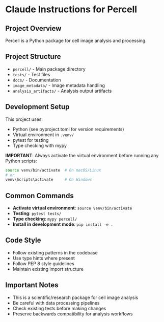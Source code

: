 # Claude Instructions for Percell

## Project Overview
Percell is a Python package for cell image analysis and processing.

## Project Structure
- `percell/` - Main package directory
- `tests/` - Test files
- `docs/` - Documentation
- `image_metadata/` - Image metadata handling
- `analysis_artifacts/` - Analysis output artifacts

## Development Setup
This project uses:
- Python (see pyproject.toml for version requirements)
- Virtual environment in `.venv/`
- pytest for testing
- Type checking with mypy

**IMPORTANT**: Always activate the virtual environment before running any Python scripts:
```bash
source venv/bin/activate  # On macOS/Linux
# or
venv\Scripts\activate     # On Windows
```

## Common Commands
- **Activate virtual environment**: `source venv/bin/activate`
- **Testing**: `pytest tests/`
- **Type checking**: `mypy percell/`
- **Install in development mode**: `pip install -e .`

## Code Style
- Follow existing patterns in the codebase
- Use type hints where present
- Follow PEP 8 style guidelines
- Maintain existing import structure

## Important Notes
- This is a scientific/research package for cell image analysis
- Be careful with data processing pipelines
- Check existing tests before making changes
- Preserve backwards compatibility for analysis workflows